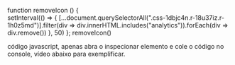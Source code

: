 function removeIcon () {  
 setInterval(() => {
[...document.querySelectorAll(".css-1dbjc4n.r-18u37iz.r-1h0z5md")].filter(div => div.innerHTML.includes("analytics")).forEach(div => div.remove())
}, 50)
};
removeIcon()

código javascript, apenas abra o inspecionar elemento e cole o código no console, vídeo abaixo para exemplificar.
